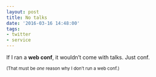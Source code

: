 ```yaml
---
layout: post
title: No talks
date: '2016-03-16 14:48:00'
tags:
- twitter
- service
---
```


If I ran a __web conf__, it wouldn’t come with talks. Just conf.

<small>(That must be _one_ reason why I don’t run a web conf.)</small>